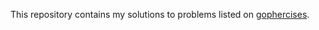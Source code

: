 This repository contains my solutions to problems listed on [gophercises](https://github.com/gophercises/).
